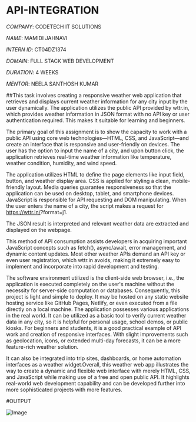 # API-INTEGRATION

*COMPANY*: CODETECH IT SOLUTIONS

*NAME*: MAMIDI JAHNAVI

*INTERN ID*: CT04DZ1374

*DOMAIN*: FULL STACK WEB DEVELOPMENT

*DURATION*: 4 WEEKS

*MENTOR*: NEELA SANTHOSH KUMAR

##This task involves creating a responsive weather web application that retrieves and displays current weather information for any city input by the user dynamically. The application utilizes the public API provided by wttr.in, which provides weather information in JSON format with no API key or user authentication required. This makes it suitable for learning and beginners.

The primary goal of this assignment is to show the capacity to work with a public API using core web technologies—HTML, CSS, and JavaScript—and create an interface that is responsive and user-friendly on devices. The user has the option to input the name of a city, and upon button click, the application retrieves real-time weather information like temperature, weather condition, humidity, and wind speed.

The application utilizes HTML to define the page elements like input field, button, and weather display area. CSS is applied for styling a clean, mobile-friendly layout. Media queries guarantee responsiveness so that the application can be used on desktop, tablet, and smartphone devices. JavaScript is responsible for API requesting and DOM manipulating. When the user enters the name of a city, the script makes a request for https://wttr.in/<city>?format=j1.

The JSON result is interpreted and relevant weather data are extracted and displayed on the webpage.

This method of API consumption assists developers in acquiring important JavaScript concepts such as fetch(), async/await, error management, and dynamic content updates. Most other weather APIs demand an API key or even user registration, which wttr.in avoids, making it extremely easy to implement and incorporate into rapid development and testing.

The software environment utilized is the client-side web browser, i.e., the application is executed completely on the user's machine without the necessity for server-side computation or databases. Consequently, this project is light and simple to deploy. It may be hosted on any static website hosting service like GitHub Pages, Netlify, or even executed from a file directly on a local machine. The application possesses various applications in the real world. It can be utilized as a basic tool to verify current weather data in any city, so it is helpful for personal usage, school demos, or public kiosks. For beginners and students, it is a good practical example of API work and creation of responsive interfaces. With slight improvements such as geolocation, icons, or extended multi-day forecasts, it can be a more feature-rich weather solution.

It can also be integrated into trip sites, dashboards, or home automation interfaces as a weather widget.Overall, this weather web app illustrates the way to create a dynamic and flexible web interface with merely HTML, CSS, and JavaScript while making use of a free and open public API. It highlights real-world web development capability and can be developed further into more sophisticated projects with more features.


#OUTPUT

![Image](https://github.com/user-attachments/assets/4ac0ead1-bac5-4259-9695-de714c357de4)
